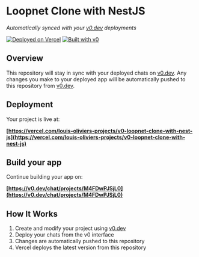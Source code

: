 # Loopnet Clone with NestJS

*Automatically synced with your [v0.dev](https://v0.dev) deployments*

[![Deployed on Vercel](https://img.shields.io/badge/Deployed%20on-Vercel-black?style=for-the-badge&logo=vercel)](https://vercel.com/louis-oliviers-projects/v0-loopnet-clone-with-nest-js)
[![Built with v0](https://img.shields.io/badge/Built%20with-v0.dev-black?style=for-the-badge)](https://v0.dev/chat/projects/M4FDwPJSjL0)

## Overview

This repository will stay in sync with your deployed chats on [v0.dev](https://v0.dev).
Any changes you make to your deployed app will be automatically pushed to this repository from [v0.dev](https://v0.dev).

## Deployment

Your project is live at:

**[https://vercel.com/louis-oliviers-projects/v0-loopnet-clone-with-nest-js](https://vercel.com/louis-oliviers-projects/v0-loopnet-clone-with-nest-js)**

## Build your app

Continue building your app on:

**[https://v0.dev/chat/projects/M4FDwPJSjL0](https://v0.dev/chat/projects/M4FDwPJSjL0)**

## How It Works

1. Create and modify your project using [v0.dev](https://v0.dev)
2. Deploy your chats from the v0 interface
3. Changes are automatically pushed to this repository
4. Vercel deploys the latest version from this repository
